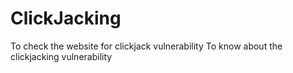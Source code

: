 # ClickJacking
To check the website for clickjack vulnerability
To know about the clickjacking vulnerability
